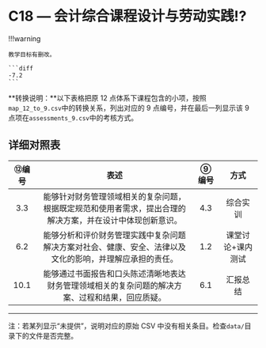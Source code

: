 # C18 — 会计综合课程设计与劳动实践:interrobang:

!!!warning

    教学目标有删改。

    ```diff
    -7.2
    ```

**转换说明：**以下表格把原 12 点体系下课程包含的小项，按照`map_12_to_9.csv`中的转换关系，列出对应的 9 点编号，并在最后一列显示该 9 点项在`assessments_9.csv`中的考核方式。

## 详细对照表

| ⑫编号 | 表述 | ⑨编号 | 方式 |
|:---:|:---:|:---:|:---:|
| 3.3 | 能够针对财务管理领域相关的复杂问题，根据既定规范和使用者需求，提出合理的解决方案，并在设计中体现创新意识。 | 4.3 | 综合实训 |
| 6.2 | 能够分析和评价财务管理实践中复杂问题解决方案对社会、健康、安全、法律以及文化的影响，并理解应承担的责任。 | 1.2 | 课堂讨论+课内测试 |
| 10.1 | 能够通过书面报告和口头陈述清晰地表达财务管理领域相关的复杂问题的解决方案、过程和结果，回应质疑。 | 6.1 | 汇报总结 |

---

注：若某列显示“未提供”，说明对应的原始 CSV 中没有相关条目。检查`data/`目录下的文件是否完整。
